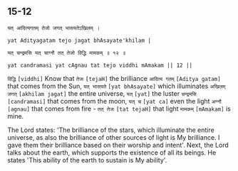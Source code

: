 ## 15-12


```shloka-sa
यत् आदित्यगतम् तेजो जगत् भासयतेऽखिलम् ।
```
```shloka-sa-hk
yat Adityagatam tejo jagat bhAsayate'khilam |
```
```shloka-sa
यत् चन्द्रमसि यत् चाग्नौ तत् तेजो विद्धि मामकम् ॥ १२ ॥
```
```shloka-sa-hk
yat candramasi yat cAgnau tat tejo viddhi mAmakam || 12 ||
```

`विद्धि` `[viddhi]` Know that `तेजः` `[tejaH]` the brilliance `आदित्य गतम्` `[Aditya gatam]` that comes from the Sun, `यत् भासयते` `[yat bhAsayate]` which illuminates `अखिलम् जगत्` `[akhilam jagat]` the entire universe, `यत्` `[yat]` the luster `चन्द्रमसि` `[candramasi]` that comes from the moon, `यत् च` `[yat ca]` even the light `अग्नौ` `[agnau]` that comes from fire - `तत् तेजः` `[tat tejaH]` that light `मामकम्` `[mAmakam]` is mine.

The Lord states: 'The brilliance of the stars, which illuminate the entire universe, as also the brilliance of other sources of light is My brilliance. I gave them their brilliance based on their worship and intent'.
Next, the Lord talks about the earth, which supports the existence of all its beings. He states 'This ability of the earth to sustain is My ability'.

